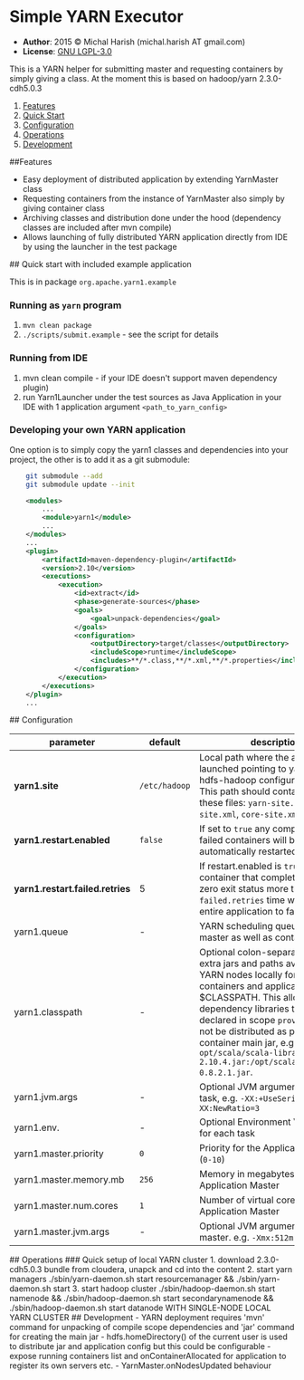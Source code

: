 # Simple YARN Executor

- **Author**: 2015 © Michal Harish (michal.harish AT gmail.com) 
- **License**: [GNU LGPL-3.0](LICENSE) 

This is a YARN helper for submitting master and requesting containers by simply giving a class. At the moment this is based on hadoop/yarn 2.3.0-cdh5.0.3

1. [Features](#features)
3. [Quick Start](#quickstart)
2. [Configuration](#configuration) 	
4. [Operations](#operations)
5. [Development](#development)


<a name="features">
##Features 		 
</a>

- Easy deployment of distributed application by extending YarnMaster class 
- Requesting containers from the instance of YarnMaster also simply by giving container class
- Archiving classes and distribution done under the hood (dependency classes are included after mvn compile)
- Allows launching of fully distributed YARN application directly from IDE by using the launcher in the test package

<a name="quickstart">
## Quick start with included example application
</a>

This is in package `org.apache.yarn1.example`

### Running as `yarn` program
1. `mvn clean package`
2. `./scripts/submit.example`  - see the script for details

### Running from IDE
1. mvn clean compile - if your IDE doesn't support maven dependency plugin)
2. run Yarn1Launcher under the test sources as Java Application in your IDE with 1 application argument `<path_to_yarn_config>`

### Developing your own YARN application

One option is to simply copy the yarn1 classes and dependencies into your project, the other is to add it as a git submodule:

```bash
    git submodule --add
    git submodule update --init    
```

```pom.xml
    <modules>
        ...
        <module>yarn1</module>
        ...
    </modules>
    ...
    <plugin>
        <artifactId>maven-dependency-plugin</artifactId>
        <version>2.10</version>
        <executions>
            <execution>
                <id>extract</id>
                <phase>generate-sources</phase>
                <goals>
                    <goal>unpack-dependencies</goal>
                </goals>
                <configuration>
                    <outputDirectory>target/classes</outputDirectory>
                    <includeScope>runtime</includeScope>
                    <includes>**/*.class,**/*.xml,**/*.properties</includes>
                </configuration>
            </execution>
        </executions>
    </plugin>
    ...
```
 
<a name="configuration">
## Configuration
</a>

parameter                       | default       | description
--------------------------------|---------------|---------------------------------------------------------------------------
**yarn1.site**                  | `/etc/hadoop` | Local path where the application is launched pointing to yarn (and hdfs-hadoop configuration) files. This path should contain at least these files: `yarn-site.xml`, `hdfs-site.xml`, `core-site.xml`
**yarn1.restart.enabled**       | `false`       | If set to `true` any completed or failed containers will be automatically restarted.
**yarn1.restart.failed.retries**| 5             | If restart.enabled is `true` any container that completes with non-zero exit status more than `failed.retries` time will cause the entire application to fail
yarn1.queue                     | -             | YARN scheduling queue name for master as well as containers
yarn1.classpath                 | -             | Optional colon-separated list of extra jars and paths available on YARN nodes locally for all containers and application master $CLASSPATH. This allows for large dependency libraries to be declared in scope `provided` and will not be distributed as part of container main jar, e.g. `opt/scala/scala-library-2.10.4.jar:/opt/scala/kafka_2.10-0.8.2.1.jar`.
yarn1.jvm.args                  | -             | Optional JVM arguments for each task, e.g. `-XX:+UseSerialGC -XX:NewRatio=3`
yarn1.env.<VARIABLE>            | -             | Optional Environment Variable(s) for each task
yarn1.master.priority           | `0`           | Priority for the Application Master (`0-10`)
yarn1.master.memory.mb          | `256`         | Memory in megabytes for the Application Master
yarn1.master.num.cores          | `1`           | Number of virtual cores for the Application Master
yarn1.master.jvm.args           | -             | Optional JVM arguments for the master. e.g. `-Xmx:512m`

<a name="operations">
## Operations
</a> 
### Quick setup of local YARN cluster
1. download 2.3.0-cdh5.0.3 bundle from cloudera, unapck and cd into the content
2. start yarn managers ./sbin/yarn-daemon.sh start resourcemanager && ./sbin/yarn-daemon.sh start
3. start hadoop cluster ./sbin/hadoop-daemon.sh start namenode && ./sbin/hadoop-daemon.sh start secondarynamenode && ./sbin/hadoop-daemon.sh start datanode
WITH SINGLE-NODE LOCAL YARN CLUSTER


<a name="development">
## Development
</a>
- YARN deployment requires 'mvn' command for unpacking of compile scope dependencies and 'jar' command for creating the main jar 
- hdfs.homeDirectory() of the current user is used to distribute jar and application config but this could be configurable
- expose running containers list and onContainerAllocated for application to register its own servers etc.
- YarnMaster.onNodesUpdated behaviour


